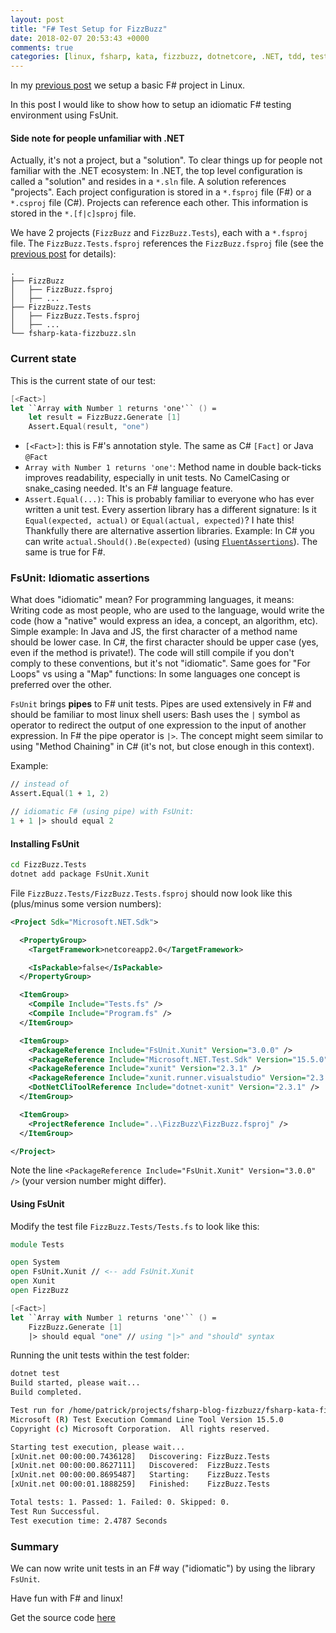 ```yaml
---
layout: post
title: "F# Test Setup for FizzBuzz"
date: 2018-02-07 20:53:43 +0000
comments: true
categories: [linux, fsharp, kata, fizzbuzz, dotnetcore, .NET, tdd, test, testing]
---
```

In my [previous post](http://draptik.github.io/blog/2018/02/05/fsharp-setup-linux-fizzbuzz/) we setup a basic F# project in Linux. 

In this post I would like to show how to setup an idiomatic F# testing environment using FsUnit.


#### Side note for people unfamiliar with .NET
Actually, it's not a project, but a "solution". To clear things up for people not familiar with the .NET ecosystem: In .NET, the top level configuration is called a "solution" and resides in a `*.sln` file. A solution references "projects". Each project configuration is stored in a `*.fsproj` file (F#) or a `*.csproj` file (C#). Projects can reference each other. This information is stored in the `*.[f|c]sproj` file.

We have 2 projects (`FizzBuzz` and `FizzBuzz.Tests`), each with a `*.fsproj` file. The `FizzBuzz.Tests.fsproj` references the `FizzBuzz.fsproj` file (see the [previous post](http://draptik.github.io/blog/2018/02/05/fsharp-setup-linux-fizzbuzz/) for details):
```
.
├── FizzBuzz
│   ├── FizzBuzz.fsproj
│   ├── ...
├── FizzBuzz.Tests
│   ├── FizzBuzz.Tests.fsproj
│   ├── ...
└── fsharp-kata-fizzbuzz.sln
```

### Current state

This is the current state of our test:
```fsharp
[<Fact>]
let ``Array with Number 1 returns 'one'`` () =
    let result = FizzBuzz.Generate [1]
    Assert.Equal(result, "one")
```

- `[<Fact>]`: this is F#'s annotation style. The same as C# `[Fact]` or Java `@Fact`
- `Array with Number 1 returns 'one'`: Method name in double back-ticks improves readability, especially in unit tests. No CamelCasing or snake_casing needed. It's an F# language feature.
- `Assert.Equal(...)`: This is probably familiar to everyone who has ever written a unit test. Every assertion library has a different signature: Is it `Equal(expected, actual)` or `Equal(actual, expected)`? I hate this! Thankfully there are alternative assertion libraries. Example: In C# you can write `actual.Should().Be(expected)` (using [`FluentAssertions`](http://fluentassertions.com/)). The same is true for F#.

### FsUnit: Idiomatic assertions

What does "idiomatic" mean? For programming languages, it means: Writing code as most people, who are used to the language, would write the code (how a "native" would express an idea, a concept, an algorithm, etc). Simple example: In Java and JS, the first character of a method name should be lower case. In C#, the first character should be upper case (yes, even if the method is private!). The code will still compile if you don't comply to these conventions, but it's not "idiomatic". Same goes for "For Loops" vs using a "Map" functions: In some languages one concept is preferred over the other.

`FsUnit` brings **pipes** to F# unit tests. Pipes are used extensively in F# and should be familiar to most linux shell users: Bash uses the `|` symbol as operator to redirect the output of one expression to the input of another expression. In F# the pipe operator is `|>`. The concept might seem similar to using "Method Chaining" in C# (it's not, but close enough in this context).

Example:
```fsharp
// instead of
Assert.Equal(1 + 1, 2)

// idiomatic F# (using pipe) with FsUnit:
1 + 1 |> should equal 2
```

#### Installing FsUnit

```sh
cd FizzBuzz.Tests
dotnet add package FsUnit.Xunit
```

File `FizzBuzz.Tests/FizzBuzz.Tests.fsproj` should now look like this (plus/minus some version numbers):
```xml
<Project Sdk="Microsoft.NET.Sdk">

  <PropertyGroup>
    <TargetFramework>netcoreapp2.0</TargetFramework>

    <IsPackable>false</IsPackable>
  </PropertyGroup>

  <ItemGroup>
    <Compile Include="Tests.fs" />
    <Compile Include="Program.fs" />
  </ItemGroup>

  <ItemGroup>
    <PackageReference Include="FsUnit.Xunit" Version="3.0.0" />
    <PackageReference Include="Microsoft.NET.Test.Sdk" Version="15.5.0" />
    <PackageReference Include="xunit" Version="2.3.1" />
    <PackageReference Include="xunit.runner.visualstudio" Version="2.3.1" />
    <DotNetCliToolReference Include="dotnet-xunit" Version="2.3.1" />
  </ItemGroup>

  <ItemGroup>
    <ProjectReference Include="..\FizzBuzz\FizzBuzz.fsproj" />
  </ItemGroup>

</Project>
```

Note the line `<PackageReference Include="FsUnit.Xunit" Version="3.0.0" />` (your version number might differ).

#### Using FsUnit

Modify the test file `FizzBuzz.Tests/Tests.fs` to look like this:
```fsharp
module Tests

open System
open FsUnit.Xunit // <-- add FsUnit.Xunit
open Xunit
open FizzBuzz

[<Fact>]
let ``Array with Number 1 returns 'one'`` () =
    FizzBuzz.Generate [1] 
    |> should equal "one" // using "|>" and "should" syntax
```

Running the unit tests within the test folder:

```sh
dotnet test
Build started, please wait...
Build completed.

Test run for /home/patrick/projects/fsharp-blog-fizzbuzz/fsharp-kata-fizzbuzz/FizzBuzz.Tests/bin/Debug/netcoreapp2.0/FizzBuzz.Tests.dll(.NETCoreApp,Version=v2.0)
Microsoft (R) Test Execution Command Line Tool Version 15.5.0
Copyright (c) Microsoft Corporation.  All rights reserved.

Starting test execution, please wait...
[xUnit.net 00:00:00.7436128]   Discovering: FizzBuzz.Tests
[xUnit.net 00:00:00.8627111]   Discovered:  FizzBuzz.Tests
[xUnit.net 00:00:00.8695487]   Starting:    FizzBuzz.Tests
[xUnit.net 00:00:01.1888259]   Finished:    FizzBuzz.Tests

Total tests: 1. Passed: 1. Failed: 0. Skipped: 0.
Test Run Successful.
Test execution time: 2.4787 Seconds
```

### Summary

We can now write unit tests in an F# way ("idiomatic") by using the library `FsUnit`.

Have fun with F# and linux!

Get the source code [here](https://github.com/draptik/blog-fsharp-fizzbuzz-setup)
